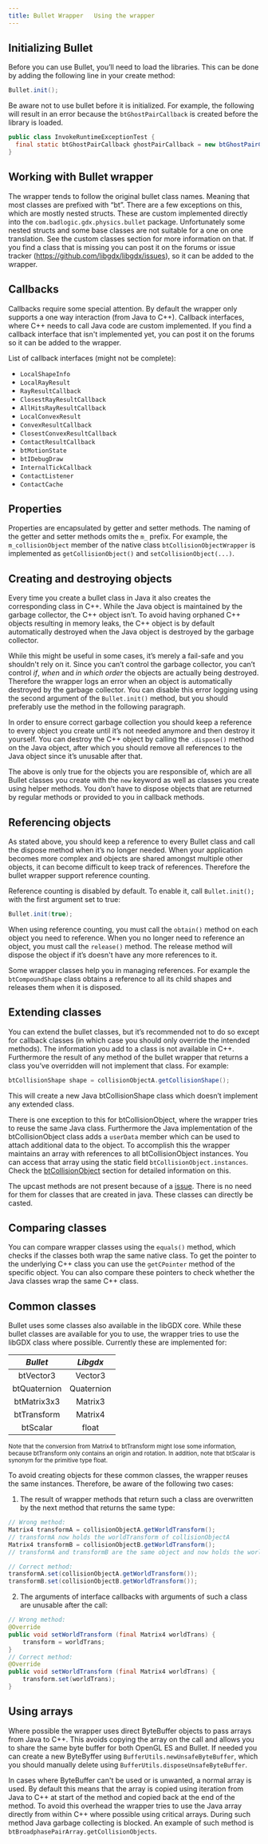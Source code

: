 ```yaml
---
title: Bullet Wrapper   Using the wrapper
---
```

## <a id="Initializing_Bullet"></a>Initializing Bullet ##

Before you can use Bullet, you’ll need to load the libraries. This can be done by adding the following line in your create method:
```java
Bullet.init();
```

Be aware not to use bullet before it is initialized. For example, the following will result in an error because the `btGhostPairCallback` is created before the library is loaded.
```java
public class InvokeRuntimeExceptionTest {
  final static btGhostPairCallback ghostPairCallback = new btGhostPairCallback();
}
```

## <a id="Working_with_Bullet_wrapper"></a>Working with Bullet wrapper ##
The wrapper tends to follow the original bullet class names. Meaning that most classes are prefixed with “bt”. There are a few exceptions on this, which are mostly nested structs. These are custom implemented directly into the `com.badlogic.gdx.physics.bullet` package. Unfortunately some nested structs and some base classes are not suitable for a one on one translation. See the custom classes section for more information on that. If you find a class that is missing you can post it on the forums or issue tracker (https://github.com/libgdx/libgdx/issues), so it can be added to the wrapper.

## <a id="Callbacks"></a>Callbacks ##

Callbacks require some special attention. By default the wrapper only supports a one way interaction (from Java to C++). Callback interfaces, where C++ needs to call Java code are custom implemented. If you find a callback interface that isn't implemented yet, you can post it on the forums so it can be added to the wrapper.

List of callback interfaces (might not be complete):
 * `LocalShapeInfo`
 * `LocalRayResult`
 * `RayResultCallback`
 * `ClosestRayResultCallback`
 * `AllHitsRayResultCallback`
 * `LocalConvexResult`
 * `ConvexResultCallback`
 * `ClosestConvexResultCallback`
 * `ContactResultCallback`
 * `btMotionState`
 * `btIDebugDraw`
 * `InternalTickCallback`
 * `ContactListener`
 * `ContactCache`

## <a id="Properties"></a>Properties ##
Properties are encapsulated by getter and setter methods. The naming of the getter and setter methods omits the `m_` prefix. For example, the `m_collisionObject` member of the native class `btCollisionObjectWrapper` is implemented as `getCollisionObject()` and `setCollisionObject(...)`.

## <a id="Creating_and_destroying_objects"></a>Creating and destroying objects ##
Every time you create a bullet class in Java it also creates the corresponding class in C++. While the Java object is maintained by the garbage collector, the C++ object isn’t. To avoid having orphaned C++ objects resulting in memory leaks, the C++ object is by default automatically destroyed when the Java object is destroyed by the garbage collector. 

While this might be useful in some cases, it’s merely a fail-safe and you shouldn't rely on it. Since you can’t control the garbage collector, you can’t control _if_, _when_ and _in which order_ the objects are actually being destroyed. Therefore the wrapper logs an error when an object is automatically destroyed by the garbage collector. You can disable this error logging using the second argument of the `Bullet.init()` method, but you should preferably use the method in the following paragraph.

In order to ensure correct garbage collection you should keep a reference to every object you create until it’s not needed anymore and then destroy it yourself. You can destroy the C++ object by calling the `.dispose()` method on the Java object, after which you should remove all references to the Java object since it’s unusable after that. 

The above is only true for the objects you are responsible of, which are all Bullet classes you create with the `new` keyword as well as classes you create using helper methods. You don’t have to dispose objects that are returned by regular methods or provided to you in callback methods.

## <a id="Referencing_objects"></a>Referencing objects ##
As stated above, you should keep a reference to every Bullet class and call the dispose method when it’s no longer needed. When your application becomes more complex and objects are shared amongst multiple other objects, it can become difficult to keep track of references. Therefore the bullet wrapper support reference counting.

Reference counting is disabled by default. To enable it, call `Bullet.init();` with the first argument set to true:
```java
Bullet.init(true);
```

When using reference counting, you must call the `obtain()` method on each object you need to reference. When you no longer need to reference an object, you must call the `release()` method. The release method will dispose the object if it’s doesn't have any more references to it.

Some wrapper classes help you in managing references. For example the `btCompoundShape` class obtains a reference to all its child shapes and releases them when it is disposed.

## <a id="Extending_classes"></a>Extending classes ##
You can extend the bullet classes, but it’s recommended not to do so except for callback classes (in which case you should only override the intended methods). The information you add to a class is not available in C++. Furthermore the result of any method of the bullet wrapper that returns a class you’ve overridden will not implement that class. For example:
```java
btCollisionShape shape = collisionObjectA.getCollisionShape();
```

This will create a new Java btCollisionShape class which doesn’t implement any extended class.

There is one exception to this for btCollisionObject, where the wrapper tries to reuse the same Java class. Furthermore the Java implementation of the btCollisionObject class adds a `userData` member which can be used to attach additional data to the object. To accomplish this the wrapper maintains an array with references to all btCollisionObject instances. You can access that array using the static field `btCollisionObject.instances`. Check the [btCollisionObject](/wiki/extensions/physics/bullet/bullet-wrapper-custom-classes#btcollisionobject) section for detailed information on this.

The upcast methods are not present because of a [issue](https://code.google.com/archive/p/libgdx/issues/1453). There is no need for them for classes that are created in java. These classes can directly be casted.

## <a id="Comparing_classes"></a>Comparing classes ##
You can compare wrapper classes using the `equals()` method, which checks if the classes both wrap the same native class. To get the pointer to the underlying C++ class you can use the `getCPointer` method of the specific object. You can also compare these pointers to check whether the Java classes wrap the same C++ class.

## <a id="Common_classes"></a>Common classes ##
Bullet uses some classes also available in the libGDX core. While these bullet classes are available for you to use, the wrapper tries to use the libGDX class where possible. Currently these are implemented for:

| *Bullet* | *Libgdx* |
|:--------:|:--------:|
| btVector3 | Vector3 |
| btQuaternion | Quaternion |
| btMatrix3x3 | Matrix3 |
| btTransform | Matrix4 |
| btScalar | float |

<sub>Note that the conversion from Matrix4 to btTransform might lose some information, because btTransform only contains an origin and rotation. In addition, note that btScalar is synonym for the primitive type float.</sub>

To avoid creating objects for these common classes, the wrapper reuses the same instances. Therefore, be aware of the following two cases:

 1. The result of wrapper methods that return such a class are overwritten by the next method that returns the same type:
```java
// Wrong method:
Matrix4 transformA = collisionObjectA.getWorldTransform();
// transformA now holds the worldTransform of collisionObjectA
Matrix4 transformB = collisionObjectB.getWorldTransform();
// transformA and transformB are the same object and now holds the worldTransform of collsionObjectB

// Correct method:
transformA.set(collisionObjectA.getWorldTransform());
transformB.set(collisionObjectB.getWorldTransform());
```
 2. The arguments of interface callbacks with arguments of such a class are unusable after the call:
```java
// Wrong method:
@Override
public void setWorldTransform (final Matrix4 worldTrans) {
	transform = worldTrans;
}
// Correct method:
@Override
public void setWorldTransform (final Matrix4 worldTrans) {
	transform.set(worldTrans);
}
```

## <a id="Using_arrays"></a>Using arrays ##
Where possible the wrapper uses direct ByteBuffer objects to pass arrays from Java to C++. This avoids copying the array on the call and allows you to share the same byte buffer for both OpenGL ES and Bullet. If needed you can create a new ByteByffer using `BufferUtils.newUnsafeByteBuffer`, which you should manually delete using `BufferUtils.disposeUnsafeByteBuffer`.

In cases where ByteBuffer can't be used or is unwanted, a normal array is used. By default this means that the array is copied using iteration from Java to C++ at start of the method and copied back at the end of the method. To avoid this overhead the wrapper tries to use the Java array directly from within C++ where possible using critical arrays. During such method Java garbage collecting is blocked. An example of such method is `btBroadphasePairArray.getCollisionObjects`.